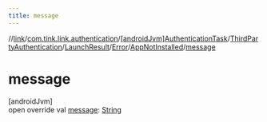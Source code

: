 ```yaml
---
title: message
---
```

//[link](../../../../../../../index.html)/[com.tink.link.authentication](../../../../../index.html)/[[androidJvm]AuthenticationTask](../../../../index.html)/[ThirdPartyAuthentication](../../../index.html)/[LaunchResult](../../index.html)/[Error](../index.html)/[AppNotInstalled](index.html)/[message](message.html)



# message



[androidJvm]\
open override val [message](message.html): [String](https://kotlinlang.org/api/latest/jvm/stdlib/kotlin/-string/index.html)




